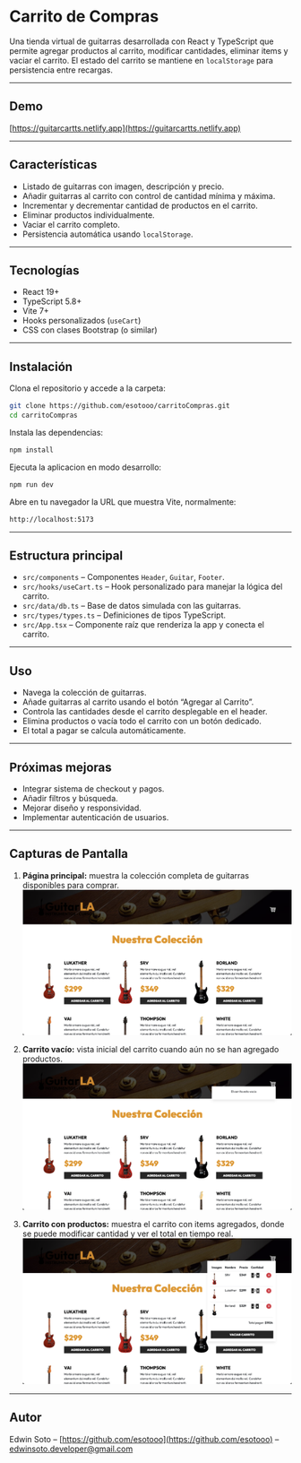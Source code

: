 # Carrito de Compras

Una tienda virtual de guitarras desarrollada con React y TypeScript que permite agregar productos al carrito, modificar cantidades, eliminar items y vaciar el carrito. El estado del carrito se mantiene en `localStorage` para persistencia entre recargas.

---

## Demo

[https://guitarcartts.netlify.app](https://guitarcartts.netlify.app)

---

## Características

- Listado de guitarras con imagen, descripción y precio.
- Añadir guitarras al carrito con control de cantidad mínima y máxima.
- Incrementar y decrementar cantidad de productos en el carrito.
- Eliminar productos individualmente.
- Vaciar el carrito completo.
- Persistencia automática usando `localStorage`.

---

## Tecnologías

- React 19+
- TypeScript 5.8+
- Vite 7+
- Hooks personalizados (`useCart`)
- CSS con clases Bootstrap (o similar)

---

## Instalación

Clona el repositorio y accede a la carpeta:

```bash
git clone https://github.com/esotooo/carritoCompras.git
cd carritoCompras
```

Instala las dependencias:

```bash
npm install
```

Ejecuta la aplicacion en modo desarrollo:

```bash
npm run dev
```

Abre en tu navegador la URL que muestra Vite, normalmente:

```bash
http://localhost:5173
```
---

## Estructura principal

- `src/components` – Componentes `Header`, `Guitar`, `Footer`.
- `src/hooks/useCart.ts` – Hook personalizado para manejar la lógica del carrito.
- `src/data/db.ts` – Base de datos simulada con las guitarras.
- `src/types/types.ts` – Definiciones de tipos TypeScript.
- `src/App.tsx` – Componente raíz que renderiza la app y conecta el carrito.

---

## Uso

- Navega la colección de guitarras.
- Añade guitarras al carrito usando el botón “Agregar al Carrito”.
- Controla las cantidades desde el carrito desplegable en el header.
- Elimina productos o vacía todo el carrito con un botón dedicado.
- El total a pagar se calcula automáticamente.

---

## Próximas mejoras

- Integrar sistema de checkout y pagos.
- Añadir filtros y búsqueda.
- Mejorar diseño y responsividad.
- Implementar autenticación de usuarios.

---

## Capturas de Pantalla

1. **Página principal:** muestra la colección completa de guitarras disponibles para comprar.  
![Página principal con productos](/img/carritoCompras1.png)

2. **Carrito vacío:** vista inicial del carrito cuando aún no se han agregado productos.  
![Carrito vacío](/img/carritoCompras2.png)

3. **Carrito con productos:** muestra el carrito con items agregados, donde se puede modificar cantidad y ver el total en tiempo real.  
![Carrito con productos y total](/img/carritoCompras3.png)

---

## Autor

Edwin Soto – [https://github.com/esotooo](https://github.com/esotooo) – edwinsoto.developer@gmail.com

